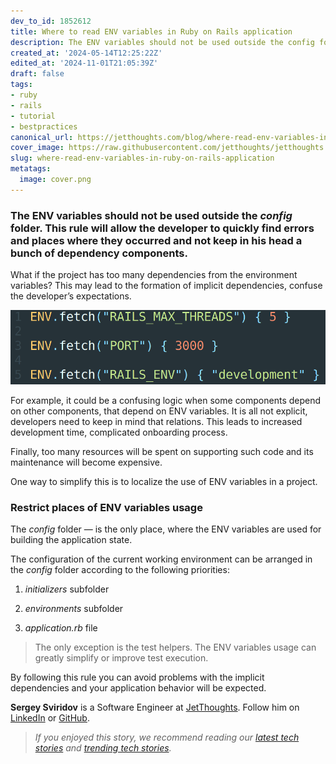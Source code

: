 ```yaml
---
dev_to_id: 1852612
title: Where to read ENV variables in Ruby on Rails application
description: The ENV variables should not be used outside the config folder. This rule will allow the...
created_at: '2024-05-14T12:25:22Z'
edited_at: '2024-11-01T21:05:39Z'
draft: false
tags:
- ruby
- rails
- tutorial
- bestpractices
canonical_url: https://jetthoughts.com/blog/where-read-env-variables-in-ruby-on-rails-application/
cover_image: https://raw.githubusercontent.com/jetthoughts/jetthoughts.github.io/master/content/blog/where-read-env-variables-in-ruby-on-rails-application/cover.png
slug: where-read-env-variables-in-ruby-on-rails-application
metatags:
  image: cover.png
---
```


### The ENV variables should not be used outside the *config* folder. This rule will allow the developer to quickly find errors and places where they occurred and not keep in his head a bunch of dependency components.

What if the project has too many dependencies from the environment variables? This may lead to the formation of implicit dependencies, confuse the developer’s expectations.

![](file_0.png)

For example, it could be a confusing logic when some components depend on other components, that depend on ENV variables. It is all not explicit, developers need to keep in mind that relations. This leads to increased development time, complicated onboarding process.

Finally, too many resources will be spent on supporting such code and its maintenance will become expensive.

One way to simplify this is to localize the use of ENV variables in a project.

### Restrict places of ENV variables usage

The *config* folder — is the only place, where the ENV variables are used for building the application state.

The configuration of the current working environment can be arranged in the *config* folder according to the following priorities:

 1. *initializers* subfolder

 2. *environments* subfolder

 3. *application.rb* file
>  The only exception is the test helpers. The ENV variables usage can greatly simplify or improve test execution.

By following this rule you can avoid problems with the implicit dependencies and your application behavior will be expected.

**Sergey Sviridov** is a Software Engineer at [JetThoughts](https://www.jetthoughts.com/). Follow him on [LinkedIn](https://www.linkedin.com/in/sergey-sviridov-83007199) or [GitHub](https://github.com/SviridovSV).
>  *If you enjoyed this story, we recommend reading our [latest tech stories](https://jtway.co/latest) and [trending tech stories](https://jtway.co/trending).*
